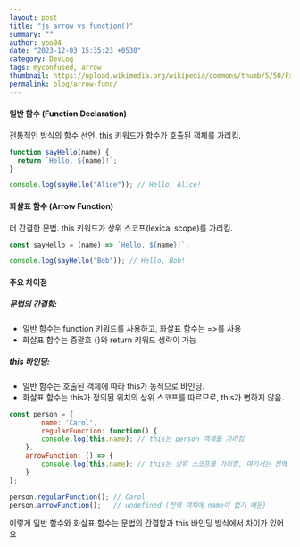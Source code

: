 ```yaml
---
layout: post
title: "js arrow vs function()"
summary: ""
author: yoo94
date: "2023-12-03 15:35:23 +0530"
category: DevLog
tags: myconfused, arrow
thumbnail: https://upload.wikimedia.org/wikipedia/commons/thumb/5/50/Fxemoji_u2049.svg/255px-Fxemoji_u2049.svg.png
permalink: blog/arrow-func/
---
```


#### 일반 함수 (Function Declaration)

전통적인 방식의 함수 선언.
this 키워드가 함수가 호출된 객체를 가리킴.


```js
function sayHello(name) {
  return `Hello, ${name}!`;
}

console.log(sayHello("Alice")); // Hello, Alice!
```

#### 화살표 함수 (Arrow Function)

더 간결한 문법.
this 키워드가 상위 스코프(lexical scope)를 가리킴.

```js
const sayHello = (name) => `Hello, ${name}!`;

console.log(sayHello("Bob")); // Hello, Bob!
```

#### 주요 차이점
##### 문법의 간결함:
- 일반 함수는 function 키워드를 사용하고, 화살표 함수는 =>를 사용
- 화살표 함수는 중괄호 {}와 return 키워드 생략이 가능

##### this 바인딩:

- 일반 함수는 호출된 객체에 따라 this가 동적으로 바인딩.
- 화살표 함수는 this가 정의된 위치의 상위 스코프를 따르므로, this가 변하지 않음.

```js
const person = {
        name: 'Carol',
        regularFunction: function() {
        console.log(this.name); // this는 person 객체를 가리킴
    },
    arrowFunction: () => {
        console.log(this.name); // this는 상위 스코프를 가리킴, 여기서는 전역 객체
    }
};

person.regularFunction(); // Carol
person.arrowFunction();   // undefined (전역 객체에 name이 없기 때문)
```
이렇게 일반 함수와 화살표 함수는 문법의 간결함과 this 바인딩 방식에서 차이가 있어요

